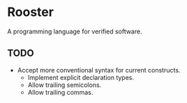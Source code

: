 # Rooster
A programming language for verified software.

## TODO
* Accept more conventional syntax for current constructs.
  - Implement explicit declaration types.
  - Allow trailing semicolons.
  - Allow trailing commas.
